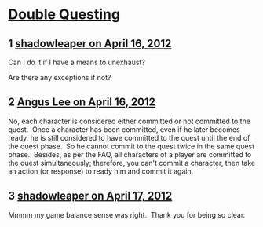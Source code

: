 # [Double Questing](https://community.fantasyflightgames.com/topic/63165-double-questing/)

## 1 [shadowleaper on April 16, 2012](https://community.fantasyflightgames.com/topic/63165-double-questing/?do=findComment&comment=618132)

Can I do it if I have a means to unexhaust?

Are there any exceptions if not?

## 2 [Angus Lee on April 16, 2012](https://community.fantasyflightgames.com/topic/63165-double-questing/?do=findComment&comment=618146)

No, each character is considered either committed or not committed to the quest.  Once a character has been committed, even if he later becomes ready, he is still considered to have committed to the quest until the end of the quest phase.  So he cannot commit to the quest twice in the same quest phase.  Besides, as per the FAQ, all characters of a player are committed to the quest simultaneously; therefore, you can't commit a character, then take an action (or response) to ready him and commit it again.

## 3 [shadowleaper on April 17, 2012](https://community.fantasyflightgames.com/topic/63165-double-questing/?do=findComment&comment=618634)

Mmmm my game balance sense was right.  Thank you for being so clear.

